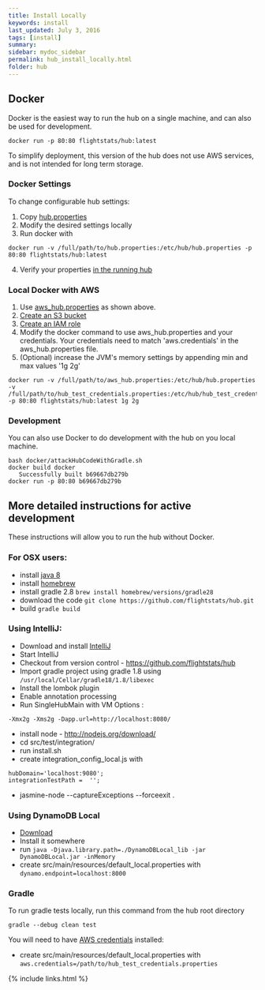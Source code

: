 ```yaml
---
title: Install Locally
keywords: install
last_updated: July 3, 2016
tags: [install]
summary: 
sidebar: mydoc_sidebar
permalink: hub_install_locally.html
folder: hub
---
```


## Docker

Docker is the easiest way to run the hub on a single machine, and can also be used for development.

```
docker run -p 80:80 flightstats/hub:latest
```

To simplify deployment, this version of the hub does not use AWS services, and is not intended for long term storage.

### Docker Settings

To change configurable hub settings:

1. Copy [hub.properties](https://github.com/flightstats/hub/blob/master/docker/hub.properties) 
2. Modify the desired settings locally
3. Run docker with

```
docker run -v /full/path/to/hub.properties:/etc/hub/hub.properties -p 80:80 flightstats/hub:latest

```

4. Verify your properties [in the running hub](http://localhost/internal/properties)
 
### Local Docker with AWS

1. Use [aws_hub.properties](https://github.com/flightstats/hub/blob/master/docker/aws_hub.properties) as shown above.
2. [Create an S3 bucket](https://flightstats.github.io/hub/hub_install_cluster.html#s3-bucket) 
3. [Create an IAM role](https://flightstats.github.io/hub/hub_install_cluster.html#aws-credentials) 
4. Modify the docker command to use aws_hub.properties and your credentials.  Your credentials need to match 'aws.credentials' in the aws_hub.properties file.
5. (Optional) increase the JVM's memory settings by appending min and max values '1g 2g'

```
docker run -v /full/path/to/aws_hub.properties:/etc/hub/hub.properties -v /full/path/to/hub_test_credentials.properties:/etc/hub/hub_test_credentials.properties -p 80:80 flightstats/hub:latest 1g 2g

```

### Development

You can also use Docker to do development with the hub on you local machine.

```
bash docker/attackHubCodeWithGradle.sh
docker build docker
   Successfully built b69667db279b
docker run -p 80:80 b69667db279b
```

## More detailed instructions for active development

These instructions will allow you to run the hub without Docker.

### For OSX users:
* install [java 8](http://www.oracle.com/technetwork/java/javase/downloads/jdk8-downloads-2133151.html)
* install [homebrew](http://brew.sh/)
* install gradle 2.8 ```brew install homebrew/versions/gradle28```
* download the code ```git clone https://github.com/flightstats/hub.git```
* build ```gradle build```

### Using IntelliJ:
* Download and install [IntelliJ](https://www.jetbrains.com/idea/download/)
* Start IntelliJ
* Checkout from version control - https://github.com/flightstats/hub
* Import gradle project using gradle 1.8 using ```/usr/local/Cellar/gradle18/1.8/libexec```
* Install the lombok plugin
* Enable annotation processing
* Run SingleHubMain with VM Options :
```
-Xmx2g -Xms2g -Dapp.url=http://localhost:8080/
```
* install node - http://nodejs.org/download/
* cd src/test/integration/
* run install.sh
* create integration_config_local.js with 
```
hubDomain='localhost:9080';
integrationTestPath =  '';
```
* jasmine-node --captureExceptions --forceexit .

### Using DynamoDB Local

* [Download](http://docs.aws.amazon.com/amazondynamodb/latest/developerguide/Tools.DynamoDBLocal.html )
* Install it somewhere
* run ```java -Djava.library.path=./DynamoDBLocal_lib -jar DynamoDBLocal.jar -inMemory```
* create src/main/resources/default_local.properties with ```dynamo.endpoint=localhost:8000```

### Gradle

To run gradle tests locally, run this command from the hub root directory
```
gradle --debug clean test
```

You will need to have [AWS credentials](http://docs.aws.amazon.com/general/latest/gr/managing-aws-access-keys.html) installed:

* create src/main/resources/default_local.properties with ```aws.credentials=/path/to/hub_test_credentials.properties```


{% include links.html %}